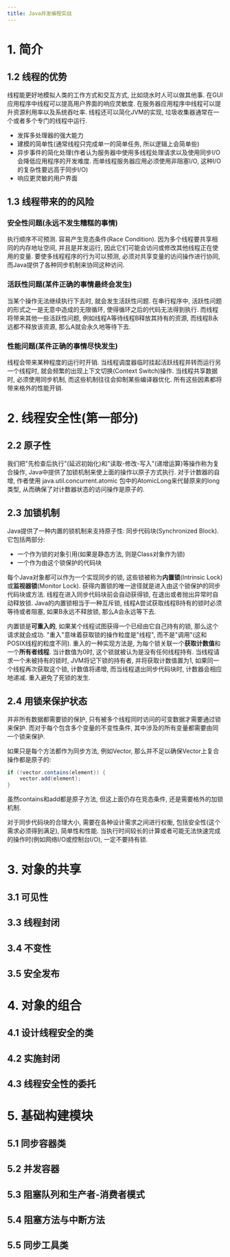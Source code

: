 ```yaml
---
title: Java并发编程实战
---
```


# 1. 简介

## 1.2 线程的优势

线程能更好地模拟人类的工作方式和交互方式, 比如烧水时人可以做其他事. 在GUI应用程序中线程可以提高用户界面的响应灵敏度. 在服务器应用程序中线程可以提升资源利用率以及系统吞吐率. 线程还可以简化JVM的实现, 垃圾收集器通常在一个或者多个专门的线程中运行.
- 发挥多处理器的强大能力
- 建模的简单性(通常线程只完成单一的简单任务, 所以逻辑上会简单些)
- 异步事件的简化处理(作者认为服务器中使用多线程处理请求以及使用同步I/O会降低应用程序的开发难度. 而单线程服务器应用必须使用非阻塞I/O, 这种I/O的复杂性要远高于同步I/O)
- 响应更灵敏的用户界面

## 1.3 线程带来的的风险

### 安全性问题(永远不发生糟糕的事情)

执行顺序不可预测. 容易产生竞态条件(Race Condition). 因为多个线程要共享相同的内存地址空间, 并且是并发运行, 因此它们可能会访问或修改其他线程正在使用的变量. 要使多线程程序的行为可以预测, 必须对共享变量的访问操作进行协同, 而Java提供了各种同步机制来协同这种访问.

### 活跃性问题(某件正确的事情最终会发生)

当某个操作无法继续执行下去时, 就会发生活跃性问题. 在串行程序中, 活跃性问题的形式之一是无意中造成的无限循环, 使得循环之后的代码无法得到执行. 而线程将带来其他一些活跃性问题, 例如线程A等待线程B释放其持有的资源, 而线程B永远都不释放该资源, 那么A就会永久地等待下去.

### 性能问题(某件正确的事情尽快发生)

线程会带来某种程度的运行时开销. 当线程调度器临时挂起活跃线程并转而运行另一个线程时, 就会频繁的出现上下文切换(Context Switch)操作. 当线程共享数据时, 必须使用同步机制, 而这些机制往往会抑制某些编译器优化. 所有这些因素都将带来格外的性能开销.

# 2. 线程安全性(第一部分)

## 2.2 原子性

我们把"先检查后执行"(延迟初始化)和"读取-修改-写入"(递增运算)等操作称为复合操作, Java中提供了加锁机制来使上面的操作以原子方式执行. 
对于计数器的自增, 作者使用 java.util.concurrent.atomic 包中的AtomicLong来代替原来的long类型, 从而确保了对计数器状态的访问操作是原子的.

## 2.3 加锁机制

Java提供了一种内置的锁机制来支持原子性: 同步代码块(Synchronized Block). 它包括两部分:
- 一个作为锁的对象引用(如果是静态方法, 则是Class对象作为锁)
- 一个作为由这个锁保护的代码块

每个Java对象都可以作为一个实现同步的锁, 这些锁被称为**内置锁**(Intrinsic Lock)或**监视器锁**(Monitor Lock). 获得内置锁的唯一途径就是进入由这个锁保护的同步代码块或方法. 线程在进入同步代码块前会自动获得锁, 在退出或者抛出异常时自动释放锁. Java的内置锁相当于一种互斥锁, 线程A尝试获取线程B持有的锁时必须等待或者阻塞, 如果B永远不释放锁, 那么A会永远等下去.

内置锁是**可重入的**, 如果某个线程试图获得一个已经由它自己持有的锁, 那么这个请求就会成功. "重入"意味着获取锁的操作粒度是"线程", 而不是"调用"(这和POSIX线程的粒度不同). 重入的一种实现方法是, 为每个锁关联一个**获取计数值**和一个**所有者线程**. 当计数值为0时, 这个锁就被认为是没有任何线程持有. 当线程请求一个未被持有的锁时, JVM将记下锁的持有者, 并将获取计数值置为1, 如果同一个线程再次获取这个锁, 计数值将递增, 而当线程退出同步代码块时, 计数器会相应地递减.
重入避免了死锁的发生.

## 2.4 用锁来保护状态

并非所有数据都需要锁的保护, 只有被多个线程同时访问的可变数据才需要通过锁来保护. 而对于每个包含多个变量的不变性条件, 其中涉及的所有变量都需要由同一个锁来保护.

如果只是每个方法都作为同步方法, 例如Vector, 那么并不足以确保Vector上复合操作都是原子的:

~~~ java
if (!vector.contains(element)) {
    vector.add(element);
}
~~~

虽然contains和add都是原子方法, 但这上面仍存在竞态条件, 还是需要格外的加锁机制.

对于同步代码块的合理大小, 需要在各种设计需求之间进行权衡, 包括安全性(这个需求必须得到满足), 简单性和性能. 当执行时间较长的计算或者可能无法快速完成的操作时(例如网络I/O或控制台I/O), 一定不要持有锁.

# 3. 对象的共享

## 3.1 可见性

## 3.3 线程封闭

## 3.4 不变性

## 3.5 安全发布

# 4. 对象的组合

## 4.1 设计线程安全的类

## 4.2 实施封闭

## 4.3 线程安全性的委托

# 5. 基础构建模块

## 5.1 同步容器类

## 5.2 并发容器

## 5.3 阻塞队列和生产者-消费者模式

## 5.4 阻塞方法与中断方法

## 5.5 同步工具类

